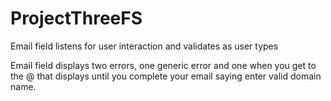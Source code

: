 # ProjectThreeFS

Email field listens for user interaction and validates as user types

Email field displays two errors, one generic error and one when you get to the @ that displays until you complete your email saying enter valid domain name.

 
